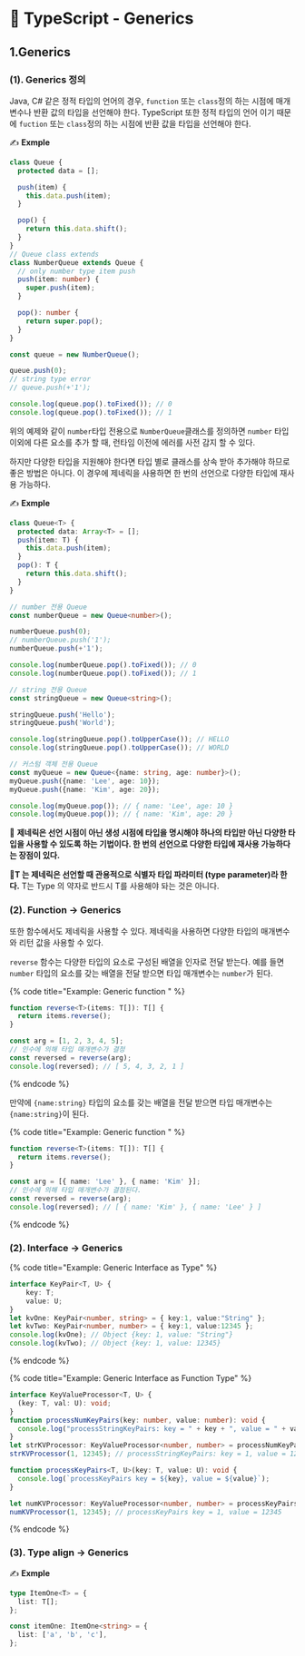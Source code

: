# 📄 TypeScript - Generics

## 1.Generics

### \(1\). Generics 정의

Java, C\# 같은 정적 타입의 언어의 경우, `function` 또는 `class`정의 하는 시점에 매개변수나 반환 값의 타입을 선언해야 한다. TypeScript 또한 정적 타입의 언어 이기 때문에 `fuction` 또는 `class`정의 하는 시점에 반환 값을 타입을 선언해야 한다.

✍ **Exmple**

```typescript
class Queue {
  protected data = [];

  push(item) {
    this.data.push(item);
  }

  pop() {
    return this.data.shift();
  }
}
// Queue class extends 
class NumberQueue extends Queue {
  // only number type item push
  push(item: number) {
    super.push(item);
  }

  pop(): number {
    return super.pop();
  }
}

const queue = new NumberQueue();

queue.push(0);
// string type error
// queue.push(+'1'); 

console.log(queue.pop().toFixed()); // 0
console.log(queue.pop().toFixed()); // 1
```

위의 예제와 같이 `number`타입 전용으로 `NumberQueue`클래스를 정의하면 `number` 타입  이외에 다른 요소를 추가 할 때, 런타임 이전에 에러를 사전 감지 할 수 있다. 

하지만 다양한 타입을 지원해야 한다면 타입 별로 클래스를 상속 받아 추가해야 하므로 좋은 방법은 아니다. 이 경우에 제네릭을 사용하면 한 번의 선언으로 다양한 타입에 재사용 가능하다.

✍ **Exmple**

```typescript
class Queue<T> {
  protected data: Array<T> = [];
  push(item: T) {
    this.data.push(item);
  }
  pop(): T {
    return this.data.shift();
  }
}

// number 전용 Queue
const numberQueue = new Queue<number>();

numberQueue.push(0);
// numberQueue.push('1'); 
numberQueue.push(+'1');   

console.log(numberQueue.pop().toFixed()); // 0
console.log(numberQueue.pop().toFixed()); // 1

// string 전용 Queue
const stringQueue = new Queue<string>();

stringQueue.push('Hello');
stringQueue.push('World');

console.log(stringQueue.pop().toUpperCase()); // HELLO
console.log(stringQueue.pop().toUpperCase()); // WORLD

// 커스텀 객체 전용 Queue
const myQueue = new Queue<{name: string, age: number}>();
myQueue.push({name: 'Lee', age: 10});
myQueue.push({name: 'Kim', age: 20});

console.log(myQueue.pop()); // { name: 'Lee', age: 10 }
console.log(myQueue.pop()); // { name: 'Kim', age: 20 }
```

🤚 **제네릭은 선언 시점이 아닌 생성 시점에 타입을 명시해야 하나의 타입만 아닌 다양한 타입을 사용할 수 있도록 하는 기법이다. 한 번의 선언으로 다양한 타입에 재사용 가능하다는 장점이 있다.**

🤚**T 는 제네릭은 선언할 때  관용적으로 식별자 타입 파라미터 \(type  parameter\)라 한다.** T는 Type 의 약자로 반드시 T를 사용해야 돠는 것은 아니다.



### \(2\). **Function →** Generics

또한 함수에서도 제네릭을 사용할 수 있다. 제네릭을 사용하면 다양한 타입의 매개변수와 리턴 값을 사용할 수 있다.

`reverse` 함수는 다양한 타입의 요소로 구성된 배열을 인자로 전달 받는다.  예를 들면 `number` 타입의 요소를 갖는 배열을 전달 받으면 타입 매개변수는 `number`가 된다.

{% code title="Example: Generic function " %}
```typescript
function reverse<T>(items: T[]): T[] {
  return items.reverse();
}

const arg = [1, 2, 3, 4, 5];
// 인수에 의해 타입 매개변수가 결정
const reversed = reverse(arg);
console.log(reversed); // [ 5, 4, 3, 2, 1 ]
```
{% endcode %}

만약에 `{name:string}` 타입의 요소를 갖는 배열을 전달 받으면 타입 매개변수는 `{name:string}`이 된다.

{% code title="Example: Generic function " %}
```typescript
function reverse<T>(items: T[]): T[] {
  return items.reverse();
}

const arg = [{ name: 'Lee' }, { name: 'Kim' }];
// 인수에 의해 타입 매개변수가 결정된다.
const reversed = reverse(arg);
console.log(reversed); // [ { name: 'Kim' }, { name: 'Lee' } ]
```
{% endcode %}

### \(2\). Interface → Generics

{% code title="Example: Generic Interface as Type" %}
```typescript
interface KeyPair<T, U> {
    key: T;
    value: U;
}
let kvOne: KeyPair<number, string> = { key:1, value:"String" };
let kvTwo: KeyPair<number, number> = { key:1, value:12345 };
console.log(kvOne); // Object {key: 1, value: "String"}
console.log(kvTwo); // Object {key: 1, value: 12345}

```
{% endcode %}

{% code title="Example: Generic Interface as Function Type" %}
```typescript
interface KeyValueProcessor<T, U> {
  (key: T, val: U): void;
}
function processNumKeyPairs(key: number, value: number): void {
  console.log("processStringKeyPairs: key = " + key + ", value = " + value);
}
let strKVProcessor: KeyValueProcessor<number, number> = processNumKeyPairs;
strKVProcessor(1, 12345); // processStringKeyPairs: key = 1, value = 12345

function processKeyPairs<T, U>(key: T, value: U): void {
  console.log(`processKeyPairs key = ${key}, value = ${value}`);
}

let numKVProcessor: KeyValueProcessor<number, number> = processKeyPairs;
numKVProcessor(1, 12345); // processKeyPairs key = 1, value = 12345
```
{% endcode %}

### \(3\). Type align → Generics

✍ **Exmple**

```typescript
type ItemOne<T> = {
  list: T[];
};

const itemOne: ItemOne<string> = {
  list: ['a', 'b', 'c'],
};
```



